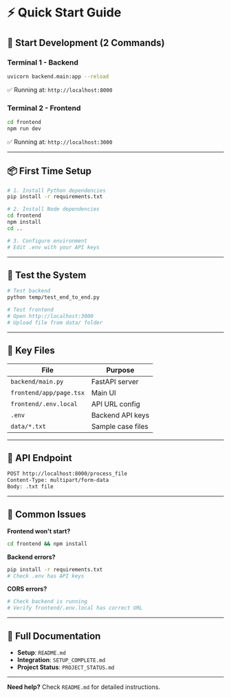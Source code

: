 # ⚡ Quick Start Guide

## 🚀 Start Development (2 Commands)

### Terminal 1 - Backend
```bash
uvicorn backend.main:app --reload
```
✅ Running at: `http://localhost:8000`

### Terminal 2 - Frontend
```bash
cd frontend
npm run dev
```
✅ Running at: `http://localhost:3000`

---

## 📦 First Time Setup

```bash
# 1. Install Python dependencies
pip install -r requirements.txt

# 2. Install Node dependencies
cd frontend
npm install
cd ..

# 3. Configure environment
# Edit .env with your API keys
```

---

## 🧪 Test the System

```bash
# Test backend
python temp/test_end_to_end.py

# Test frontend
# Open http://localhost:3000
# Upload file from data/ folder
```

---

## 📁 Key Files

| File | Purpose |
|------|---------|
| `backend/main.py` | FastAPI server |
| `frontend/app/page.tsx` | Main UI |
| `frontend/.env.local` | API URL config |
| `.env` | Backend API keys |
| `data/*.txt` | Sample case files |

---

## 🔌 API Endpoint

```bash
POST http://localhost:8000/process_file
Content-Type: multipart/form-data
Body: .txt file
```

---

## 🐛 Common Issues

**Frontend won't start?**
```bash
cd frontend && npm install
```

**Backend errors?**
```bash
pip install -r requirements.txt
# Check .env has API keys
```

**CORS errors?**
```bash
# Check backend is running
# Verify frontend/.env.local has correct URL
```

---

## 📖 Full Documentation

- **Setup**: `README.md`
- **Integration**: `SETUP_COMPLETE.md`
- **Project Status**: `PROJECT_STATUS.md`

---

**Need help?** Check `README.md` for detailed instructions.
